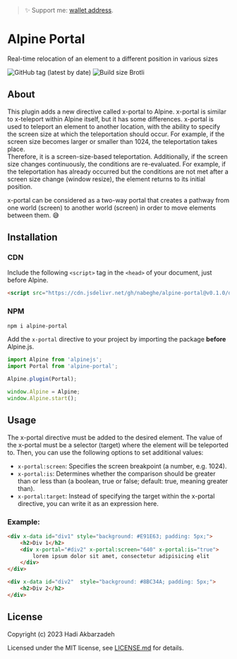 > ✨ Support me: [wallet address](https://elatel.ir).

# Alpine Portal

Real-time relocation of an element to a different position in various sizes

![GitHub tag (latest by date)](https://img.shields.io/github/v/tag/nabeghe/alpine-portal?label=version&style=for-the-badge)
![Build size Brotli](https://img.badgesize.io/nabeghe/alpine-portal/master/dist/alpine-portal.js.svg?compression=gzip&style=for-the-badge&color=green)
## About

This plugin adds a new directive called x-portal to Alpine. x-portal is similar to x-teleport within 
Alpine itself, but it has some differences.
x-portal is used to teleport an element to another location, with the ability to specify the screen size at which the teleportation should occur.
For example, if the screen size becomes larger or smaller than 1024, the teleportation takes place.  
Therefore, it is a screen-size-based teleportation.
Additionally, if the screen size changes continuously, the conditions are re-evaluated. For example, if the teleportation has already occurred but the conditions are not met after a screen size change (window resize), the element returns to its initial position.

x-portal can be considered as a two-way portal that creates a pathway from one world (screen) to another 
world (screen) in order to move elements between them. 😅

## Installation

### CDN

Include the following `<script>` tag in the `<head>` of your document, just before Alpine.

```html
<script src="https://cdn.jsdelivr.net/gh/nabeghe/alpine-portal@v0.1.0/dist/alpine-portal.js" defer></script>
```

### NPM

```bash
npm i alpine-portal
```

Add the `x-portal` directive to your project by importing the package **before** Alpine.js.

```js
import Alpine from 'alpinejs';
import Portal from 'alpine-portal';

Alpine.plugin(Portal);

window.Alpine = Alpine;
window.Alpine.start();
```

## Usage

The x-portal directive must be added to the desired element.  The value of the x-portal must be a selector 
(target) where the element will be teleported to.
Then, you can use the following options to set additional values:

- `x-portal:screen`: Specifies the screen breakpoint (a number, e.g. 1024).
- `x-portal:is`: Determines whether the comparison should be greater than or less than (a boolean, true 
or false; default: true, meaning greater than).
- `x-portal:target`: Instead of specifying the target within the x-portal directive, you can write it as 
an expression here.

### Example:

```html
<div x-data id="div1" style="background: #E91E63; padding: 5px;">
    <h2>Div 1</h2>
    <div x-portal="#div2" x-portal:screen="640" x-portal:is="true">
        lorem ipsum dolor sit amet, consectetur adipisicing elit
    </div>
</div>

<div x-data id="div2"  style="background: #8BC34A; padding: 5px;">
    <h2>Div 2</h2>
</div>
```

## License

Copyright (c) 2023 Hadi Akbarzadeh

Licensed under the MIT license, see [LICENSE.md](LICENSE.md) for details.